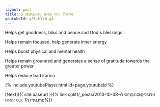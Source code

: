 ```yaml
---
layout: post
title: ଓଁ ନାରାୟଣାୟା ନମାହ ୧୦୮ ଟିମଏସ
youtubeId: gPtiHYcH_gA
---
```

 
 
Helps get goodness, bliss and peace and God's blessings
 
Helps remain focused, help generate inner energy 
 
Helps boost physical and mental health 
 
Helps remain grounded and generates a sense of gratitude towards the greater power 
 
Helps reduce bad karma
 
 
 
 


{% include youtubePlayer.html id=page.youtubeId %}
 
[Next]({{ site.baseurl }}{% link  split1/_posts/2013-10-08-ଓଁ ସତ୍ୟପରାକ୍ରମେଏ ନମାହ ୧୦୮ ଟିମଏସ.md%})
 
